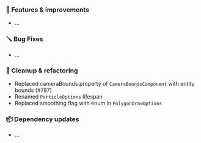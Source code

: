 ### 🚀 Features & improvements

- ...

### 🪛 Bug Fixes

- ...

### 🧽 Cleanup & refactoring

- Replaced cameraBounds property of `CameraBoundsComponent` with entity bounds (#787)
- Renamed `ParticleOptions` lifespan
- Replaced smoothing flag with enum in `PolygonDrawOptions`

### 📦 Dependency updates

- ...